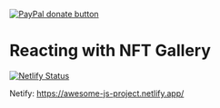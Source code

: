 
[![PayPal donate button](https://img.shields.io/badge/Reacting-NFT-brightblue)](https://github.com/ang-jason/gallery-nft-react-v2/)

# Reacting with NFT Gallery


[![Netlify Status](https://api.netlify.com/api/v1/badges/36092caf-68fc-4996-9357-514aefad562b/deploy-status)](https://app.netlify.com/sites/awesome-js-project/deploys)

Netify: https://awesome-js-project.netlify.app/
